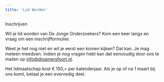 ```yaml
---
title: 'Lid Worden'
---
```


Inschrijven

Wil je lid worden van De Jonge Onderzoekers? Kom een keer langs en vraag om een inschrijfformulier.

Weet je het nog niet en wil je eerst een komen kijken? Dat kan. Je mag meteen meedoen. Indien je nog vragen hebt kan dat eenvoudig door ons te mailen op info@djoamersfoort.nl.

Het lidmaatschap kost € 150,= per kalenderjaar. Als je op of na 1 maart bij ons komt, betaal je een evenredig deel.